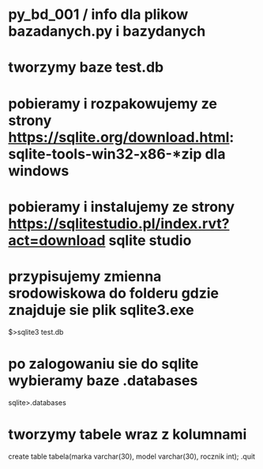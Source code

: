# py_bd_001 / info dla plikow bazadanych.py i bazydanych
# tworzymy baze test.db

# pobieramy i rozpakowujemy ze strony https://sqlite.org/download.html: sqlite-tools-win32-x86-*zip dla windows 
# pobieramy i instalujemy ze strony https://sqlitestudio.pl/index.rvt?act=download sqlite studio

# przypisujemy zmienna srodowiskowa do folderu gdzie znajduje sie plik sqlite3.exe

$>sqlite3 test.db

# po zalogowaniu sie do sqlite wybieramy baze .databases
sqlite>.databases

# tworzymy tabele wraz z kolumnami
create table tabela(marka varchar(30), model varchar(30), rocznik int);
.quit
